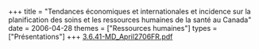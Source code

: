 +++
title = "Tendances économiques et internationales et incidence sur la planification des soins et les ressources humaines de la santé au Canada"
date = 2006-04-28
themes = ["Ressources humaines"]
types = ["Présentations"]
+++
[3.6.41-MD_April2706FR.pdf](/files/3.6.41-MD_April2706FR.pdf)
